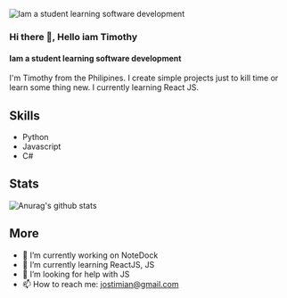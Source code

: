 ![Iam a student learning software development](https://pbs.twimg.com/media/Emwh-0hVkAA6Nr0?format=jpg&name=4096x4096)

### Hi there 👋, Hello iam Timothy
#### Iam a student learning software development

I'm Timothy from the Philipines. I create simple projects just to kill time or learn some thing new. I currently learning React JS.
## Skills
- Python
- Javascript
- C#

## Stats
![Anurag's github stats](https://github-readme-stats.vercel.app/api?username=jostimian&show_icons=true&theme=highcontrast)

## More
- 🔭 I’m currently working on NoteDock 
- 🌱 I’m currently learning ReactJS, JS
- 🤔 I’m looking for help with JS
- 📫 How to reach me: [jostimian@gmail.com](https://mail.google.com/mail/u/0/#inbox?compose=new) 



